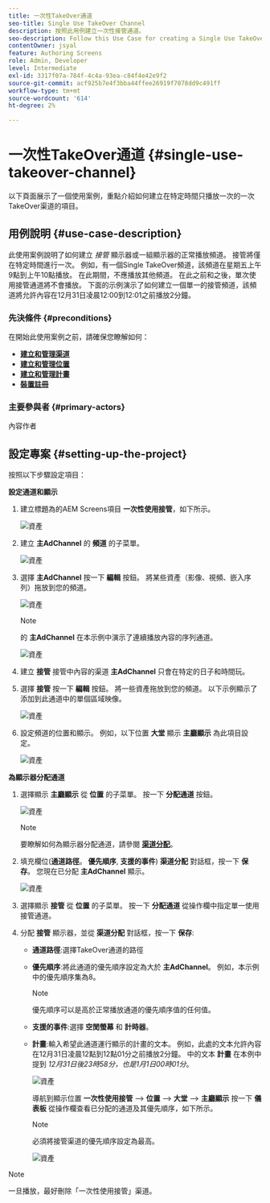 ```yaml
---
title: 一次性TakeOver通道
seo-title: Single Use TakeOver Channel
description: 按照此用例建立一次性接管通道。
seo-description: Follow this Use Case for creating a Single Use TakeOver Channel.
contentOwner: jsyal
feature: Authoring Screens
role: Admin, Developer
level: Intermediate
exl-id: 3317f07a-784f-4c4a-93ea-c84f4e42e9f2
source-git-commit: acf925b7e4f3bba44ffee26919f7078dd9c491ff
workflow-type: tm+mt
source-wordcount: '614'
ht-degree: 2%

---
```


# 一次性TakeOver通道 {#single-use-takeover-channel}

以下頁面展示了一個使用案例，重點介紹如何建立在特定時間只播放一次的一次TakeOver渠道的項目。


## 用例說明 {#use-case-description}

此使用案例說明了如何建立 *接管* 顯示器或一組顯示器的正常播放頻道。 接管將僅在特定時間進行一次。
例如，有一個Single TakeOver頻道，該頻道在星期五上午9點到上午10點播放。 在此期間，不應播放其他頻道。 在此之前和之後，單次使用接管通道將不會播放。 下面的示例演示了如何建立一個單一的接管頻道，該頻道將允許內容在12月31日凌晨12:00到12:01之前播放2分鐘。

### 先決條件 {#preconditions}

在開始此使用案例之前，請確保您瞭解如何：

* **[建立和管理渠道](managing-channels.md)**
* **[建立和管理位置](managing-locations.md)**
* **[建立和管理計畫](managing-schedules.md)**
* **[裝置註冊](device-registration.md)**

### 主要參與者 {#primary-actors}

內容作者

## 設定專案 {#setting-up-the-project}

按照以下步驟設定項目：

**設定通道和顯示**

1. 建立標題為的AEM Screens項目 **一次性使用接管**，如下所示。

   ![資產](assets/single-takeover1.png)

1. 建立 **主AdChannel** 的 **頻道** 的子菜單。

   ![資產](assets/single-takeover2.png)

1. 選擇 **主AdChannel** 按一下 **編輯** 按鈕。 將某些資產（影像、視頻、嵌入序列）拖放到您的頻道。

   ![資產](assets/single-takeover2.png)


   >[!NOTE]
   >的 **主AdChannel** 在本示例中演示了連續播放內容的序列通道。

   ![資產](assets/single-takeover3.png)

1. 建立 **接管** 接管中內容的渠道 **主AdChannel** 只會在特定的日子和時間玩。

1. 選擇 **接管** 按一下 **編輯** 按鈕。 將一些資產拖放到您的頻道。 以下示例顯示了添加到此通道中的單個區域映像。

   ![資產](assets/single-takeover4.png)

1. 設定頻道的位置和顯示。 例如，以下位置 **大堂** 顯示 **主廳顯示** 為此項目設定。

   ![資產](assets/single-takeover5.png)

**為顯示器分配通道**

1. 選擇顯示 **主廳顯示** 從 **位置** 的子菜單。 按一下 **分配通道** 按鈕。

   ![資產](assets/single-takeover6.png)

   >[!NOTE]
   >要瞭解如何為顯示器分配通道，請參閱 **[渠道分配](channel-assignment.md)**。

1. 填充欄位(**通道路徑**。 **優先順序**, **支援的事件**) **渠道分配** 對話框，按一下 **保存**。 您現在已分配 **主AdChannel** 顯示。

   ![資產](assets/single-takeover7.png)

1. 選擇顯示 **接管** 從 **位置** 的子菜單。 按一下 **分配通道** 從操作欄中指定單一使用接管通道。

1. 分配 **接管** 顯示器，並從 **渠道分配** 對話框，按一下 **保存**:

   * **通道路徑**:選擇TakeOver通道的路徑
   * **優先順序**:將此通道的優先順序設定為大於 **主AdChannel**。 例如，本示例中的優先順序集為8。

      >[!NOTE]
      >優先順序可以是高於正常播放通道的優先順序值的任何值。
   * **支援的事件**:選擇 **空閒螢幕** 和 **計時器**。
   * **計畫**:輸入希望此通道運行顯示的計畫的文本。 例如，此處的文本允許內容在12月31日凌晨12點到12點01分之前播放2分鐘。
中的文本 **計畫** 在本例中提到 *12月31日後23時58分，也是1月1日00時01分*。

      ![資產](assets/single-takeover8.png)

      導航到顯示位置 **一次性使用接管** —> **位置** —> **大堂** —> **主廳顯示** 按一下 **儀表板** 從操作欄查看已分配的通道及其優先順序，如下所示。

      >[!NOTE]
      >必須將接管渠道的優先順序設定為最高。

      ![資產](assets/single-takeover9.png)

>[!NOTE]
>
>一旦播放，最好刪除「一次性使用接管」渠道。
